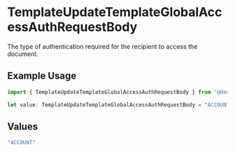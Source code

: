 # TemplateUpdateTemplateGlobalAccessAuthRequestBody

The type of authentication required for the recipient to access the document.

## Example Usage

```typescript
import { TemplateUpdateTemplateGlobalAccessAuthRequestBody } from "@documenso/sdk-typescript/models/operations";

let value: TemplateUpdateTemplateGlobalAccessAuthRequestBody = "ACCOUNT";
```

## Values

```typescript
"ACCOUNT"
```